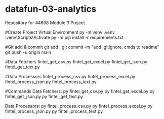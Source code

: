 # datafun-03-analytics
Repository for 44608 Module 3 Project

#Create Project Virtual Environment
py -m venv .venv
.venv\Scripts\Activate
py -m pip install -r requirements.txt

#Git add & commit
git add .
git commit -m "add .gitignore, cmds to readme"
git push -u origin main

#Data Fetchers
fintel_get_csv.py
fintel_get_excel.py
fintel_get_json.py
fintel_get_text.py

#Data Processors
fintel_process_csv.py
fintel_process_excel.py
fintel_process_json.py
fintel_process_text.py

#Commands
Data Fetchers:
py fintel_get_csv.py
py fintel_get_excel.py
py fintel_get_json.py
py fintel_get_text.py

Data Processors:
py fintel_process_csv.py
py fintel_process_excel.py
py fintel_process_json.py
py fintel_process_text.py
